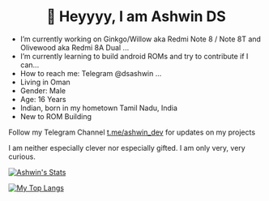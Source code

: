 <h1 align="center">👋 Heyyyy, I am Ashwin DS</h1>


- I’m currently working on Ginkgo/Willow aka Redmi Note 8 / Note 8T and Olivewood aka Redmi 8A Dual ...
- I’m currently learning to build android ROMs and try to contribute if I can...
- How to reach me: Telegram @dsashwin  ...
- Living in Oman
- Gender: Male
- Age: 16 Years
- Indian, born in my hometown Tamil Nadu, India
- New to ROM Building

Follow my Telegram Channel [t.me/ashwin_dev](https://t.me/ashwin_dev) for updates on my projects

I am neither especially clever nor especially gifted. I am only very, very curious.


[![Ashwin's Stats](https://github-readme-stats.vercel.app/api?username=geek0609&theme=dark)](https://github.com/anuraghazra/github-readme-stats)

[![My Top Langs](https://github-readme-stats.vercel.app/api/top-langs/?username=geek0609&theme=dark)](https://github.com/anuraghazra/github-readme-stats)

